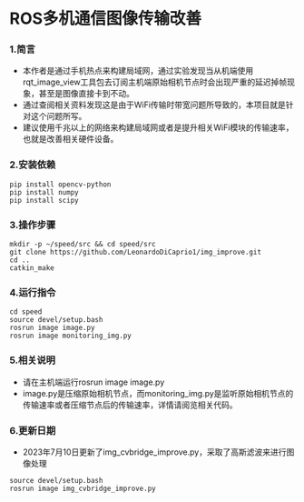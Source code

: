 # ROS多机通信图像传输改善
### 1.简言
- 本作者是通过手机热点来构建局域网，通过实验发现当从机端使用rqt_image_view工具包去订阅主机端原始相机节点时会出现严重的延迟掉帧现象，甚至是图像直接卡到不动。
- 通过查阅相关资料发现这是由于WiFi传输时带宽问题所导致的，本项目就是针对这个问题所写。
- 建议使用千兆以上的网络来构建局域网或者是提升相关WiFi模块的传输速率，也就是改善相关硬件设备。
### 2.安装依赖
```
pip install opencv-python
pip install numpy
pip install scipy
```
### 3.操作步骤
```
mkdir -p ~/speed/src && cd speed/src
git clone https://github.com/LeonardoDiCaprio1/img_improve.git
cd ..
catkin_make
```
### 4.运行指令
```
cd speed 
source devel/setup.bash
rosrun image image.py
rosrun image monitoring_img.py
```
### 5.相关说明
- 请在主机端运行rosrun image image.py
- image.py是压缩原始相机节点，而monitoring_img.py是监听原始相机节点的传输速率或者压缩节点后的传输速率，详情请阅览相关代码。
### 6.更新日期
- 2023年7月10日更新了img_cvbridge_improve.py，采取了高斯滤波来进行图像处理
```
source devel/setup.bash
rosrun image img_cvbridge_improve.py
```
